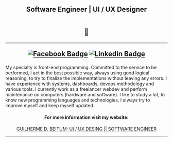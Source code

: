 <h2 align="center">
Software Engineer |  UI / UX Designer 

 <br>
 <br>
 
 📱
  
  <hr>

[![Facebook Badge](https://img.shields.io/badge/-Facebook-0e76a8?style=flat-square&logo=Facebook&logoColor=white)](https://www.facebook.com/guilhermedouglas.beitum)
[![Linkedin Badge](https://img.shields.io/badge/-LinkedIn-0e76a8?style=flat-square&logo=Linkedin&logoColor=white)](https://www.linkedin.com/in/gdbeitum)
  
</h2>



My specialty is front-end programming.
Committed to the service to be performed, I act in the best possible way, always using good logical reasoning, to try to finalize the implementations without leaving any errors.
I have experience with systems, dashboards, devops methodology and various tools.
I currently work as a freelancer webdev and perform maintenance on computers (hardware and software).
I like to study a lot, to know new programming languages and technologies, I always try to improve myself and keep myself updated.
  
  
<div align="center">
 
<h4>For more information visit my website:</h4>
<a href="https://guilhermeb.web.app">GUILHERME D. BEITUM: UI / UX DESING || SOFTWARE ENGINEER</a>


</div>
  
<hr>
